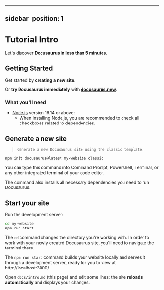 ---

## sidebar\_position: 1

# Tutorial Intro

Let's discover **Docusaurus in less than 5 minutes**.

## Getting Started

Get started by **creating a new site**.

Or **try Docusaurus immediately** with [**docusaurus.new**](https://docusaurus.new).

### What you'll need

*   [Node.js](https://nodejs.org/en/download/) version 16.14 or above:
    *   When installing Node.js, you are recommended to check all checkboxes related to dependencies.

## Generate a new site

> ```
> Generate a new Docusaurus site using the classic template.
> ```

```bash
npm init docusaurus@latest my-website classic
```

You can type this command into Command Prompt, Powershell, Terminal, or any other integrated terminal of your code editor.

The command also installs all necessary dependencies you need to run Docusaurus.

## Start your site

Run the development server:

```bash
cd my-website
npm run start
```

The `cd` command changes the directory you're working with. In order to work with your newly created Docusaurus site, you'll need to navigate the terminal there.

The `npm run start` command builds your website locally and serves it through a development server, ready for you to view at http://localhost:3000/.

Open `docs/intro.md` (this page) and edit some lines: the site **reloads automatically** and displays your changes.
